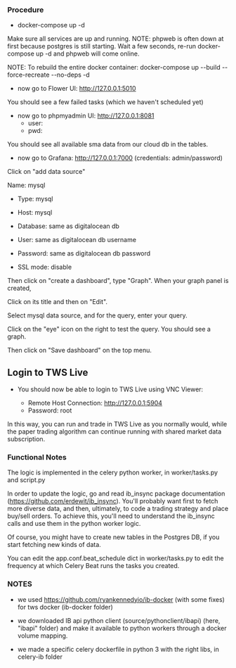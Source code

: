 ### Procedure

- docker-compose up -d

Make sure all services are up and running.
NOTE: phpweb is often down at first because postgres is still starting. Wait a few seconds,
re-run docker-compose up -d and phpweb will come online.

NOTE: To rebuild the entire docker container:
docker-compose up --build --force-recreate --no-deps -d

- now go to Flower UI:  http://127.0.0.1:5010

You should see a few failed tasks (which we haven't scheduled yet)

- now go to phpmyadmin UI: http://127.0.0.1:8081
  - user: 
  - pwd: 

You should see all available sma data from our cloud db in the tables.

- now go to Grafana: http://127.0.0.1:7000  (credentials: admin/password)

Click on "add data source"

Name: mysql

- Type: mysql

- Host: mysql

- Database: same as digitalocean db 

- User: same as digitalocean db username

- Password: same as digitalocean db password

- SSL mode: disable

Then click on "create a dashboard", type "Graph". When your graph panel is created,

Click on its title and then on "Edit".

Select mysql data source, and for the query, enter your query. 

Click on the "eye" icon on the right to test the query. You should see a graph.

Then click on "Save dashboard" on the top menu.



## Login to TWS Live
- You should now be able to login to TWS Live using VNC Viewer:

  - Remote Host Connection:   http://127.0.0.1:5904
  - Password:   root

In this way, you can run and trade in TWS Live as you normally would, while the paper trading algorithm can continue running with shared market data 
subscription.



### Functional Notes

The logic is implemented in the celery python worker, in worker/tasks.py and script.py

In order to update the logic, go and read ib_insync package documentation (https://github.com/erdewit/ib_insync). You'll probably want first to fetch more diverse data, and then, ultimately,
to code a trading strategy and place buy/sell orders. To achieve this, you'll need to understand the ib_insync calls and use them in the python worker logic.

Of course, you might have to create new tables in the Postgres DB, if you start fetching new kinds of data.

You can edit the app.conf.beat_schedule dict in worker/tasks.py to edit the frequency at which
Celery Beat runs the tasks you created.


### NOTES

- we used https://github.com/ryankennedyio/ib-docker (with some fixes) for tws docker (ib-docker folder)

- we downloaded IB api python client (source/pythonclient/ibapi) (here, "ibapi" folder) and make it available to python workers through a docker volume mapping.

- we made a specific celery dockerfile in python 3 with the right libs, in celery-ib folder

